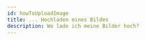 ```yaml
---
id: howToUploadImage
title: ... Hochladen eines Bildes
description: Wo lade ich meine Bilder hoch?
---
```

